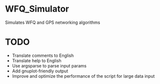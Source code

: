 WFQ_Simulator
=============

Simulates WFQ and GPS networking algorithms

TODO
=============

- Translate comments to English
- Translate help to English
- Use argsparse to parse input params
- Add gnuplot-friendly output
- Improve and optimize the performance of the script for large data input
